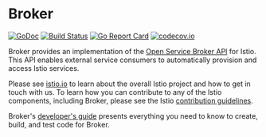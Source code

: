 # Broker

[![GoDoc](https://godoc.org/github.com/istio/broker?status.svg)](https://godoc.org/github.com/istio/broker)
[![Build Status](https://testing.istio.io/buildStatus/icon?job=broker/postsubmit)](https://testing.istio.io/job/broker/)
[![Go Report Card](https://goreportcard.com/badge/github.com/istio/broker)](https://goreportcard.com/report/github.com/istio/broker)
[![codecov.io](https://codecov.io/github/istio/broker/coverage.svg?branch=master)](https://codecov.io/github/istio/broker?branch=master)

Broker provides an implementation of the [Open Service Broker API](https://docs.cloudfoundry.org/services/api.html) for Istio.
This API enables external service consumers to automatically provision and access Istio services.

Please see [istio.io](https://istio.io)
to learn about the overall Istio project and how to get in touch with us. To learn how you can
contribute to any of the Istio components, including Broker, please 
see the Istio [contribution guidelines](https://github.com/istio/istio/blob/master/CONTRIBUTING.md).

Broker's [developer's guide](doc/dev/development.md) presents everything
you need to know to create, build, and test code for Broker.
